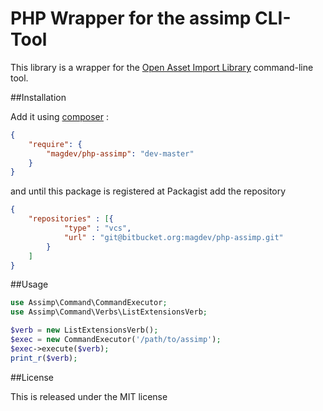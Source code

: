 # PHP Wrapper for the assimp CLI-Tool

This library is a wrapper for the [Open Asset Import Library](https://github.com/assimp/assimp) command-line tool.

##Installation

Add it using [composer](http://getcomposer.org/) :

```json
{
    "require": {
        "magdev/php-assimp": "dev-master"
    }
}
```

and until this package is registered at Packagist add the repository

```json
{
    "repositories" : [{
            "type" : "vcs",
            "url" : "git@bitbucket.org:magdev/php-assimp.git"
        }
    ]
}
```


##Usage

```php
use Assimp\Command\CommandExecutor;
use Assimp\Command\Verbs\ListExtensionsVerb;

$verb = new ListExtensionsVerb();
$exec = new CommandExecutor('/path/to/assimp');
$exec->execute($verb);
print_r($verb);
```

##License

This is released under the MIT license